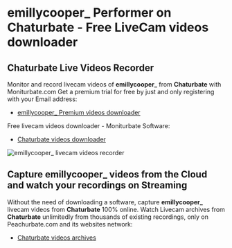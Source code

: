 # emillycooper_ Performer on Chaturbate - Free LiveCam videos downloader

## Chaturbate Live Videos Recorder

Monitor and record livecam videos of **emillycooper_** from **Chaturbate** with Moniturbate.com
Get a premium trial for free by just and only registering with your Email address:
* [emillycooper_ Premium videos downloader](https://moniturbate.com/request-demo-licence-key.html)

Free livecam videos downloader - Moniturbate Software:
* [Chaturbate videos downloader](https://moniturbate.com/moniturbate-download-software.html)

![emillycooper_ livecam videos recorder](https://peachurnet.com/templates/moniturbate-software.png)


## Capture emillycooper_ videos from the Cloud and watch your recordings on Streaming

Without the need of downloading a software, capture **emillycooper_** livecam videos from **Chaturbate** 100% online.
Watch Livecam archives from **Chaturbate** unlimitedly from thousands of existing recordings, only on Peachurbate.com and its websites network:
* [Chaturbate videos archives](https://peachurnet.com/)